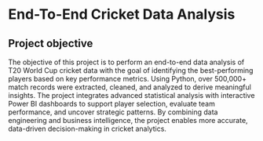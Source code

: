 # End-To-End Cricket Data Analysis
## Project objective 

The objective of this project is to perform an end-to-end data analysis of T20 World Cup cricket data with the goal of identifying the best-performing players based on key performance metrics. Using Python, over 500,000+ match records were extracted, cleaned, and analyzed to derive meaningful insights. The project integrates advanced statistical analysis with interactive Power BI dashboards to support player selection, evaluate team performance, and uncover strategic patterns. By combining data engineering and business intelligence, the project enables more accurate, data-driven decision-making in cricket analytics.
